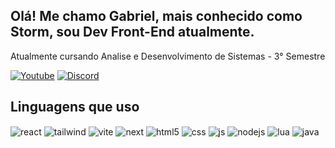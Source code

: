## Olá! Me chamo Gabriel, mais conhecido como Storm, sou Dev Front-End atualmente.
Atualmente cursando Analise e Desenvolvimento de Sistemas - 3° Semestre

[![Youtube](https://img.shields.io/badge/YouTube-FF0000?style=for-the-badge&logo=youtube&logoColor=white)](https://www.youtube.com/@storm1202)
[![Discord](https://img.shields.io/badge/Discord-7289DA?style=for-the-badge&logo=discord&logoColor=white)](https://discord.com/invite/vGEBB4Ee9d)
<!-- [![Instagram](https://img.shields.io/badge/Instagram-E4405F?style=for-the-badge&logo=instagram&logoColor=white)](https://instagram.com/volpini015) -->

## Linguagens que uso

<div style="display: inline_block">
  <img align="center" alt="react" src="https://img.shields.io/badge/React-%2320232a.svg?logo=react&logoColor=%2361DAFB" />
  <img align="center" alt="tailwind" src="https://img.shields.io/badge/Tailwind%20CSS-%2338B2AC.svg?logo=tailwind-css&logoColor=white" />
  <img align="center" alt="vite" src="https://img.shields.io/badge/Vite-646CFF?logo=vite&logoColor=fff" />
  <img align="center" alt="next" src="https://img.shields.io/badge/Next.js-black?logo=next.js&logoColor=white" />
  <img align="center" alt="html5" src="https://img.shields.io/badge/HTML-%23E34F26.svg?logo=html5&logoColor=white" />
  <img align="center" alt="css" src="https://img.shields.io/badge/CSS-639?logo=css&logoColor=fff" />
  <img align="center" alt="js" src="https://img.shields.io/badge/JavaScript-F7DF1E?logo=javascript&logoColor=000" />
  <img align="center" alt="nodejs" src="https://img.shields.io/badge/Node.js-6DA55F?logo=node.js&logoColor=white" />
  <img align="center" alt="lua" src="https://img.shields.io/badge/Lua-%232C2D72.svg?logo=lua&logoColor=white" />
  <img align="center" alt="java" src="https://img.shields.io/badge/Java-%23ED8B00.svg?logo=openjdk&logoColor=white" />
</div><br/>
